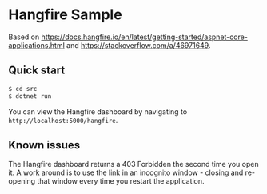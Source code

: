 # Hangfire Sample

Based on https://docs.hangfire.io/en/latest/getting-started/aspnet-core-applications.html and https://stackoverflow.com/a/46971649.

## Quick start

```bash
$ cd src
$ dotnet run
```

You can view the Hangfire dashboard by navigating to `http://localhost:5000/hangfire`.

## Known issues

The Hangfire dashboard returns a 403 Forbidden the second time you open it. A work around is to use the link in an incognito window - closing and re-opening that window every time you restart the application.
